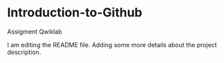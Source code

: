# Introduction-to-Github
Assigment Qwiklab

I am editing the README file. Adding some more details about the project description.
